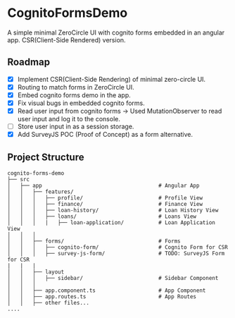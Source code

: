 # CognitoFormsDemo

A simple minimal ZeroCircle UI with cognito forms embedded in an angular app. CSR(Client-Side Rendered) version.

## Roadmap

- [x] Implement CSR(Client-Side Rendering) of minimal zero-circle UI.
- [x] Routing to match forms in ZeroCircle UI.
- [x] Embed cognito forms demo in the app.
- [x] Fix visual bugs in embedded cognito forms.
- [x] Read user input from cognito forms -> Used MutationObserver to read user input and log it to the console.
- [ ] Store user input in as a session storage.
- [x] Add SurveyJS POC (Proof of Concept) as a form alternative.

## Project Structure

```
cognito-forms-demo
├── src
│   ├── app                                     # Angular App
│   │   ├── features/
│   │   │   ├── profile/                        # Profile View
│   │   │   ├── finance/                        # Finance View
│   │   │   ├── loan-history/                   # Loan History View
│   │   │   ├── loans/                          # Loans View
│   │   │   |   ├── loan-application/           # Loan Application View
│   │   │   
│   │   ├── forms/                              # Forms
│   │   │   ├── cognito-form/                   # Cognito Form for CSR
│   │   │   ├── survey-js-form/                 # TODO: SurveyJS Form for CSR
|   |   |
│   │   ├── layout
│   │   │   ├── sidebar/                        # Sidebar Component
│   │   │
│   │   ├── app.component.ts                    # App Component
│   │   ├── app.routes.ts                       # App Routes
│   │   ├── other files...
....
```
